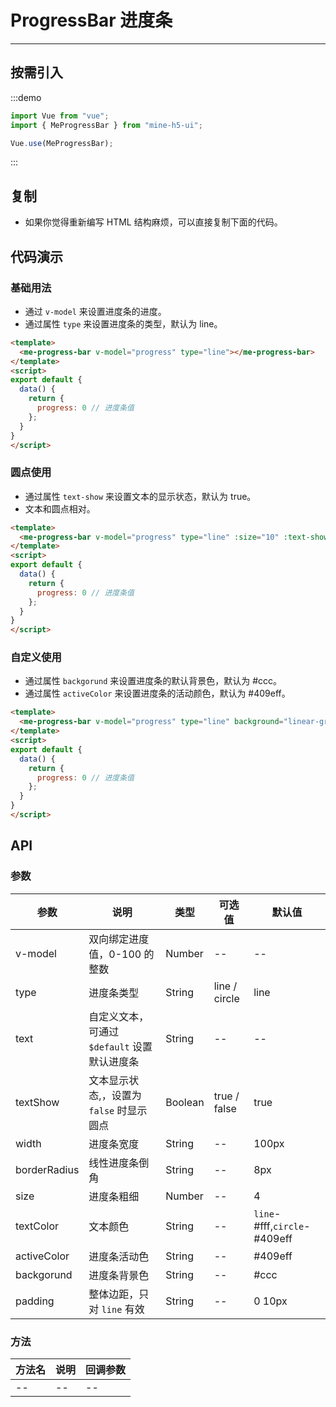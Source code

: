 # ProgressBar 进度条

----

## 按需引入

:::demo

```JavaScript
import Vue from "vue";
import { MeProgressBar } from "mine-h5-ui";

Vue.use(MeProgressBar);
```

:::

## 复制

* 如果你觉得重新编写 HTML 结构麻烦，可以直接复制下面的代码。

## 代码演示

### 基础用法

* 通过 `v-model` 来设置进度条的进度。
* 通过属性 `type` 来设置进度条的类型，默认为 line。

```HTML
<template>
  <me-progress-bar v-model="progress" type="line"></me-progress-bar>
</template>
<script>
export default {
  data() {
    return {
      progress: 0 // 进度条值
    };
  }
}
</script>
```

### 圆点使用

* 通过属性 `text-show` 来设置文本的显示状态，默认为 true。
* 文本和圆点相对。

```HTML
<template>
  <me-progress-bar v-model="progress" type="line" :size="10" :text-show="false"></me-progress-bar>
</template>
<script>
export default {
  data() {
    return {
      progress: 0 // 进度条值
    };
  }
}
</script>
```

### 自定义使用

* 通过属性 `backgorund` 来设置进度条的默认背景色，默认为 #ccc。
* 通过属性 `activeColor` 来设置进度条的活动颜色，默认为 #409eff。

```HTML
<template>
  <me-progress-bar v-model="progress" type="line" background="linear-gradient(90deg, #8af2ba, #1e57f5)" active-color="#f66" padding="0 25px"></me-progress-bar>
</template>
<script>
export default {
  data() {
    return {
      progress: 0 // 进度条值
    };
  }
}
</script>
```

## API

### 参数

| 参数         | 说明                                         | 类型    | 可选值        | 默认值                       |
|--------------|----------------------------------------------|---------|---------------|------------------------------|
| v-model      | 双向绑定进度值，0-100 的整数                 | Number  | --            | --                           |
| type         | 进度条类型                                   | String  | line / circle | line                         |
| text         | 自定义文本，可通过 `$default` 设置默认进度条 | String  | --            | --                           |
| textShow     | 文本显示状态,，设置为 `false` 时显示圆点     | Boolean | true / false  | true                         |
| width        | 进度条宽度                                   | String  | --            | 100px                        |
| borderRadius | 线性进度条倒角                               | String  | --            | 8px                          |
| size         | 进度条粗细                                   | Number  | --            | 4                            |
| textColor    | 文本颜色                                     | String  | --            | `line`-#fff,`circle`-#409eff |
| activeColor  | 进度条活动色                                 | String  | --            | #409eff                      |
| backgorund   | 进度条背景色                                 | String  | --            | #ccc                         |
| padding      | 整体边距，只对 `line` 有效                   | String  | --            | 0 10px                       |

### 方法

| 方法名 | 说明 | 回调参数 |
|--------|------|----------|
| --     | --   | --       |
